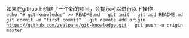 如果在github上创建了一个新的项目，会提示可以进行以下操作  
`echo "# git-knowledge" >> README.md  
git init  
git add README.md  
git commit -m "first commit"  
git remote add origin `[`https://github.com/zealpane/git-knowledge.git`](https://github.com/zealpane/git-knowledge.git)`  
git push -u origin master`

